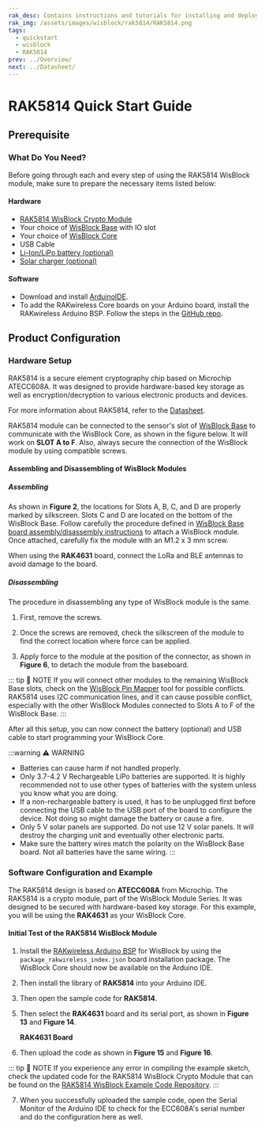 ```yaml
---
rak_desc: Contains instructions and tutorials for installing and deploying your RAK5814. Instructions are written in a detailed and step-by-step manner for an easier experience in setting up your device. Aside from the hardware configuration, it also contains a software setup that includes detailed example codes that will help you get started.
rak_img: /assets/images/wisblock/rak5814/RAK5814.png
tags:
  - quickstart
  - wisblock
  - RAK5814
prev: ../Overview/
next: ../Datasheet/
---
```


# RAK5814 Quick Start Guide

## Prerequisite

### What Do You Need?

Before going through each and every step of using the RAK5814 WisBlock module, make sure to prepare the necessary items listed below:

#### Hardware

- [RAK5814 WisBlock Crypto Module](https://store.rakwireless.com/collections/wisblock-sensor)
- Your choice of [WisBlock Base](https://store.rakwireless.com/collections/wisblock-base) with IO slot
- Your choice of [WisBlock Core](https://store.rakwireless.com/collections/wisblock-core)
- USB Cable
- [Li-Ion/LiPo battery (optional)](https://store.rakwireless.com/collections/wisblock-accessory/products/battery-connector-cable?utm_source=BatteryConnector&utm_medium=Document&utm_campaign=BuyFromStore)
- [Solar charger (optional)](https://store.rakwireless.com/collections/wisblock-accessory/products/solar-panel-connector-cable?utm_source=SolarPanelConnector&utm_medium=Document&utm_campaign=BuyFromStore)

#### Software

- Download and install [ArduinoIDE](https://www.arduino.cc/en/Main/Software).
- To add the RAKwireless Core boards on your Arduino board, install the RAKwireless Arduino BSP. Follow the steps in the [GitHub repo](https://github.com/RAKWireless/RAKwireless-Arduino-BSP-Index).

## Product Configuration

### Hardware Setup

RAK5814 is a secure element cryptography chip based on Microchip ATECC608A. It was designed to provide hardware-based key storage as well as encryption/decryption to various electronic products and devices.

For more information about RAK5814, refer to the [Datasheet](../Datasheet/).

RAK5814 module can be connected to the sensor's slot of [WisBlock Base](https://docs.rakwireless.com/Product-Categories/WisBlock/#wisblock-base) to communicate with the WisBlock Core, as shown in the figure below. It will work on **SLOT A to F**. Also, always secure the connection of the WisBlock module by using compatible screws.

<rk-img
  src="/assets/images/wisblock/rak5814/quickstart/RAK5814_Assembly.png"
  width="90%"
  caption="RAK5814 connection to WisBlock Base"
/>

#### Assembling and Disassembling of WisBlock Modules

##### Assembling

As shown in **Figure 2**, the locations for Slots A, B, C, and D are properly marked by silkscreen. Slots C and D are located on the bottom of the WisBlock Base. Follow carefully the procedure defined in [WisBlock Base board assembly/disassembly instructions](https://docs.rakwireless.com/Knowledge-Hub/Learn/RAK5005-O-Baseboard-Installation-Guide/) to attach a WisBlock module. Once attached, carefully fix the module with an M1.2 x 3&nbsp;mm screw.

<rk-img
  src="/assets/images/wisblock/rak5814/quickstart/RAK5814_mounting.png"
  width="60%"
  caption="RAK5814 connection to WisBlock Base"
/>

When using the **RAK4631** board, connect the LoRa and BLE antennas to avoid damage to the board.

<rk-img
  src="/assets/images/wisblock/rak5814/quickstart/RAK4631_Antenna.png"
  width="60%"
  caption="LoRa and BLE antennas of RAK4631"
/>

##### Disassembling

The procedure in disassembling any type of WisBlock module is the same.

1. First, remove the screws.

<rk-img
  src="/assets/images/wisblock/rak5814/quickstart/16.removing-screws.png"
  width="70%"
  caption="Removing screws from the WisBlock module"
/>

2. Once the screws are removed, check the silkscreen of the module to find the correct location where force can be applied.

<rk-img
  src="/assets/images/wisblock/rak5814/quickstart/17.detaching-silkscreen.png"
  width="70%"
  caption="Detaching silkscreen on the WisBlock module"
/>

3. Apply force to the module at the position of the connector, as shown in **Figure 6**, to detach the module from the baseboard.

<rk-img
  src="/assets/images/wisblock/rak5814/quickstart/18.detaching-module.png"
  width="70%"
  caption="Applying even forces on the proper location of a WisBlock module"
/>

::: tip 📝 NOTE
If you will connect other modules to the remaining WisBlock Base slots, check on the [WisBlock Pin Mapper](https://docs.rakwireless.com/Knowledge-Hub/Pin-Mapper/) tool for possible conflicts. RAK5814 uses I2C communication lines, and it can cause possible conflict, especially with the other WisBlock Modules connected to Slots A to F of the WisBlock Base.
:::

After all this setup, you can now connect the battery (optional) and USB cable to start programming your WisBlock Core.

:::warning ⚠️ WARNING
- Batteries can cause harm if not handled properly.
- Only 3.7-4.2&nbsp;V Rechargeable LiPo batteries are supported. It is highly recommended not to use other types of batteries with the system unless you know what you are doing.
- If a non-rechargeable battery is used, it has to be unplugged first before connecting the USB cable to the USB port of the board to configure the device. Not doing so might damage the battery or cause a fire.
- Only 5&nbsp;V solar panels are supported. Do not use 12&nbsp;V solar panels. It will destroy the charging unit and eventually other electronic parts.
- Make sure the battery wires match the polarity on the WisBlock Base board. Not all batteries have the same wiring.
:::

### Software Configuration and Example

The RAK5814 design is based on **ATECC608A** from Microchip. The RAK5814 is a crypto module, part of the WisBlock Module Series. It was designed to be secured with hardware-based key storage. For this example, you will be using the **RAK4631** as your WisBlock Core.

#### Initial Test of the RAK5814 WisBlock Module

1. Install the [RAKwireless Arduino BSP](https://github.com/RAKWireless/RAKwireless-Arduino-BSP-Index) for WisBlock by using the `package_rakwireless_index.json` board installation package. The WisBlock Core should now be available on the Arduino IDE.

<rk-img
  src="/assets/images/wisblock/rak5814/quickstart/Arduino_Example.png"
  width="90%"
  caption="Arduino IDE"
/>

<rk-img
  src="/assets/images/wisblock/rak5814/quickstart/RAK5814_WisBlocks.png"
  width="90%"
  caption="WisBlock Cores inside the Arduino IDE"
/>

2. Then install the library of **RAK5814** into your Arduino IDE.

<rk-img
  src="/assets/images/wisblock/rak5814/quickstart/RAK5814_Update_1.png"
  width="90%"
  caption="Managing the libraries in Arduino IDE"
/>

<rk-img
  src="/assets/images/wisblock/rak5814/quickstart/RAK5814_Update_2.png"
  width="90%"
  caption="RAK5814 Library"
/>

3. Then open the sample code for **RAK5814**.

<rk-img
  src="/assets/images/wisblock/rak5814/quickstart/RAK5814_Update_3.png"
  width="70%"
  caption="Selecting the sample code for RAK5814"
/>

<rk-img
  src="/assets/images/wisblock/rak5814/quickstart/RAK5814_Sample_2.png"
  width="90%"
  caption="Sample code for RAK5814"
/>

5. Then select the **RAK4631** board and its serial port, as shown in **Figure 13** and **Figure 14**.

   **RAK4631 Board**

<rk-img
  src="/assets/images/wisblock/rak5814/quickstart/RAK5814_Sample_3.png"
  width="90%"
  caption="Selecting RAK4631 board as the WisBlock Core"
/>

<rk-img
  src="/assets/images/wisblock/rak5814/quickstart/RAK5814_Sample_4.png"
  width="90%"
  caption="Selecting the serial port of RAK4631 WisBlock Core"
/>

6. Then upload the code as shown in **Figure 15** and **Figure 16**.

<rk-img
  src="/assets/images/wisblock/rak5814/quickstart/RAK5814_Sample_5.png"
  width="90%"
  caption="Uploading the RAK5814 sample code"
/>

<rk-img
  src="/assets/images/wisblock/rak5814/quickstart/RAK5814_Sample_6.png"
  width="90%"
  caption="Uploading the RAK5814 sample code"
/>

::: tip 📝 NOTE
If you experience any error in compiling the example sketch, check the updated code for the RAK5814 WisBlock Crypto Module that can be found on the [RAK5814 WisBlock Example Code Repository](https://github.com/RAKWireless/RAK5814-ATECC608A).
:::

7. When you successfully uploaded the sample code, open the Serial Monitor of the Arduino IDE to check for the ECC608A's serial number and do the configuration here as well.

<rk-img
  src="/assets/images/wisblock/rak5814/quickstart/RAK5814_Sample_7.png"
  width="90%"
  caption="Sample code successfully uploaded to RAK4631"
/>

<rk-img
  src="/assets/images/wisblock/rak5814/quickstart/RAK5814_Sample_8.png"
  width="90%"
  caption="Readings from the Serial Monitor"
/>


